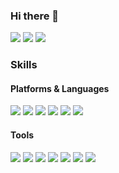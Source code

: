 ### Hi there 👋

<div>
  <span>
    <img src="https://img.shields.io/badge/tjsghd0317@gmail.com-EA4335?style=flat-square&logo=gmail&logoColor=white" />
    <img src="https://img.shields.io/badge/박선홍-046EAB?style=flat-square&logo=linkedin&logoColor=white" />
    <img src="https://img.shields.io/badge/parknakta07-E4405F?style=flat-square&logo=instagram&logoColor=white" />
  </span>
</div>

### Skills
#### Platforms & Languages
<div>
  <span>
    <img src="https://img.shields.io/badge/HTML5-E34F26?style=flat-square&logo=html5&logoColor=white" />
    <img src="https://img.shields.io/badge/CSS3-1572B6?style=flat-square&logo=css3&logoColor=white" />
    <img src="https://img.shields.io/badge/React-61DBFB?style=flat-square&logo=react&logoColor=white" />
    <img src="https://img.shields.io/badge/Vue-35495E?style=flat-square&logo=Vue.js&logoColor=41B883" />
    <img src="https://img.shields.io/badge/JavaScript-FFDF00?style=flat-square&logo=javascript&logoColor=black" />
    <img src="https://img.shields.io/badge/TypeScript-1870C7?style=flat-square&logo=typescript&logoColor=white" />
  </span>
</div>

#### Tools
<div>
  <span>
    <img src="https://img.shields.io/badge/Git-F05032?style=flat-square&logo=git&logoColor=white" />
    <img src="https://img.shields.io/badge/Sass-CC6699?style=flat-square&logo=sass&logoColor=white" />
    <img src="https://img.shields.io/badge/styled components-DB7093?style=flat-square&logo=styledcomponents&logoColor=black" />
    <img src="https://img.shields.io/badge/React Router-CA4245?style=flat-square&logo=React Router&logoColor=white" />
    <img src="https://img.shields.io/badge/React Query-FF4154?style=flat-square&logo=React Query&logoColor=white" />
    <img src="https://img.shields.io/badge/Vite-646CFF?style=flat-square&logo=Vite&logoColor=white" />
    <img src="https://img.shields.io/badge/Axios-5A29E4?style=flat-square&logo=Axios&logoColor=white" />
  </span>
</div>
